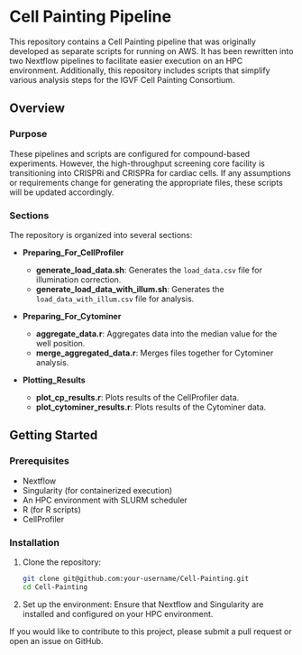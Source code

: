 # Cell Painting Pipeline

This repository contains a Cell Painting pipeline that was originally developed as separate scripts for running on AWS. It has been rewritten into two Nextflow pipelines to facilitate easier execution on an HPC environment. Additionally, this repository includes scripts that simplify various analysis steps for the IGVF Cell Painting Consortium.

## Overview

### Purpose
These pipelines and scripts are configured for compound-based experiments. However, the high-throughput screening core facility is transitioning into CRISPRi and CRISPRa for cardiac cells. If any assumptions or requirements change for generating the appropriate files, these scripts will be updated accordingly.

### Sections
The repository is organized into several sections:

- **Preparing_For_CellProfiler**
  - **generate_load_data.sh**: Generates the `load_data.csv` file for illumination correction.
  - **generate_load_data_with_illum.sh**: Generates the `load_data_with_illum.csv` file for analysis.
  
- **Preparing_For_Cytominer**
  - **aggregate_data.r**: Aggregates data into the median value for the well position.
  - **merge_aggregated_data.r**: Merges files together for Cytominer analysis.
  
- **Plotting_Results**
  - **plot_cp_results.r**: Plots results of the CellProfiler data.
  - **plot_cytominer_results.r**: Plots results of the Cytominer data.

## Getting Started

### Prerequisites
- Nextflow
- Singularity (for containerized execution)
- An HPC environment with SLURM scheduler
- R (for R scripts)
- CellProfiler

### Installation

1. Clone the repository:
   ```sh
   git clone git@github.com:your-username/Cell-Painting.git
   cd Cell-Painting

2. Set up the environment:
   Ensure that Nextflow and Singularity are installed and configured on your HPC environment.


If you would like to contribute to this project, please submit a pull request or open an issue on GitHub.
